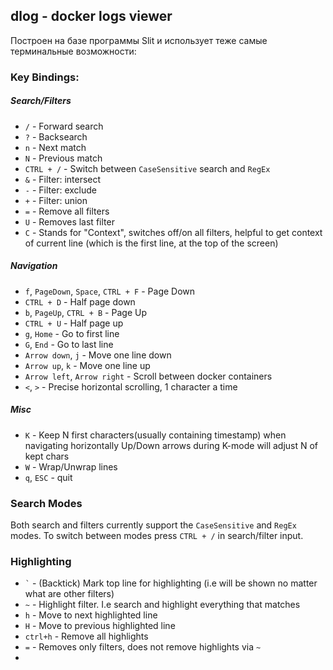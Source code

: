 ## **dlog** - docker logs viewer

Построен на базе программы Slit и использует теже самые терминальные возможности:

### Key Bindings:

##### Search/Filters
- `/` - Forward search
- `?` - Backsearch
- `n` - Next match
- `N` - Previous match
- `CTRL + /` - Switch between `CaseSensitive` search and `RegEx`
- `&` - Filter: intersect
- `-` - Filter: exclude
- `+` - Filter: union
- `=` - Remove all filters
- `U` - Removes last filter
- `C` - Stands for "Context", switches off/on all filters, helpful to get context of current line (which is the first line, at the top of the screen)

##### Navigation
- `f`, `PageDown`, `Space`, `CTRL + F` - Page Down
- `CTRL + D` - Half page down
- `b`, `PageUp`, `CTRL + B` - Page Up
- `CTRL + U` - Half page up
- `g`, `Home` - Go to first line
- `G`, `End` - Go to last line
- `Arrow down`, `j` - Move one line down
- `Arrow up`, `k` - Move one line up
- `Arrow left`, `Arrow right` - Scroll between docker containers
- `<`, `>` - Precise horizontal scrolling, 1 character a time

##### Misc
- `K` - Keep N first characters(usually containing timestamp) when navigating horizontally
  Up/Down arrows during K-mode will adjust N of kept chars
- `W` - Wrap/Unwrap lines
- `q`, `ESC` - quit

### Search Modes
Both search and filters currently support the `CaseSensitive` and `RegEx` modes.
To switch between modes press `CTRL + /` in search/filter input.

### Highlighting
- ``` ` ``` - (Backtick) Mark top line for highlighting (i.e will be shown no matter what are other filters)
- ``` ~ ``` - Highlight filter. I.e search and highlight everything that matches
- `h` - Move to next highlighted line
- `H` - Move to previous highlighted line
- `ctrl+h` - Remove all highlights
- `=` - Removes only filters, does not remove highlights via `~`
- 